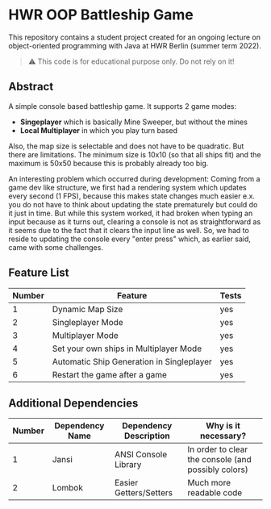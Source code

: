 # HWR OOP Battleship Game

This repository contains a student project created for an ongoing lecture on object-oriented programming with Java at
HWR Berlin (summer term 2022).

> :warning: This code is for educational purpose only. Do not rely on it!

## Abstract

A simple console based battleship game.
It supports 2 game modes:

- **Singeplayer** which is basically Mine Sweeper, but without the mines
- **Local Multiplayer** in which you play turn based

Also, the map size is selectable and does not have to be quadratic.
But there are limitations. The minimum size is 10x10 (so that all ships fit) and the maximum is 50x50 because this is
probably already too big.

An interesting problem which occurred during development:
Coming from a game dev like structure, we first had a rendering system which updates every second (1 FPS),
because this makes state changes much easier e.x. you do not have to think about updating the state prematurely but
could do it just in time. But while this system worked, it had broken when typing an input because as it turns out,
clearing a console is not as straightforward as it seems due to the fact that it clears the input line as well. So, we
had to reside to updating the console every "enter press" which, as earlier said, came with some challenges.

## Feature List

[TODO]: # (For each feature implemented, add a row to the table!)

| Number | Feature                                   | Tests |
|--------|-------------------------------------------|-------|
| 1      | Dynamic Map Size                          | yes   |
| 2      | Singleplayer Mode                         | yes   |
| 3      | Multiplayer Mode                          | yes   |
| 4      | Set your own ships in Multiplayer Mode    | yes   |
| 5      | Automatic Ship Generation in Singleplayer | yes   |
| 6      | Restart the game after a game             | yes   |

## Additional Dependencies

[TODO]: # (For each additional dependency your project requires- Add an additional row to the table!)

| Number | Dependency Name | Dependency Description | Why is it necessary?                                |
|--------|-----------------|------------------------|-----------------------------------------------------|
| 1      | Jansi           | ANSI Console Library   | In order to clear the console (and possibly colors) |
| 2      | Lombok          | Easier Getters/Setters | Much more readable code                             |